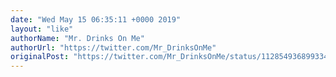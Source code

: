```yaml
---
date: "Wed May 15 06:35:11 +0000 2019"
layout: "like"
authorName: "Mr. Drinks On Me"
authorUrl: "https://twitter.com/Mr_DrinksOnMe"
originalPost: "https://twitter.com/Mr_DrinksOnMe/status/1128549368993341441"
---
```

